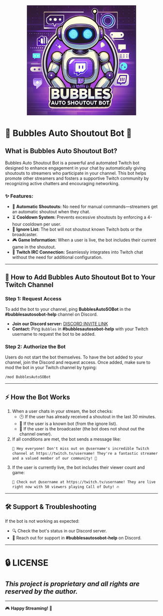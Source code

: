 <p align="center">
  <img src="https://github.com/KernFerm/Bubbles-Auto-SO-Bot/blob/main/bubbles-auto-so-bot.png" width="360" alt="Bubbles Auto Shoutout Bot Logo">
</p>

# 🚀 Bubbles Auto Shoutout Bot 🎉

## What is Bubbles Auto Shoutout Bot?
Bubbles Auto Shoutout Bot is a powerful and automated Twitch bot designed to enhance engagement in your chat by automatically giving shoutouts to streamers who participate in your channel. This bot helps promote other streamers and fosters a supportive Twitch community by recognizing active chatters and encouraging networking.

### ✨ Features:
- 🤖 **Automatic Shoutouts:** No need for manual commands—streamers get an automatic shoutout when they chat.
- ⏳ **Cooldown System:** Prevents excessive shoutouts by enforcing a 4-hour cooldown per user.
- 🚫 **Ignore List:** The bot will not shoutout known Twitch bots or the broadcaster.
- 🎮 **Game Information:** When a user is live, the bot includes their current game in the shoutout.
- 🔗 **Twitch IRC Connection:** Seamlessly integrates into Twitch chat without the need for additional configuration.

---

## 📌 How to Add Bubbles Auto Shoutout Bot to Your Twitch Channel

### Step 1: Request Access
To add the bot to your channel, ping **BubblesAutoSOBot** in the **#bubblesautosobot-help** channel on Discord.

- **Join our Discord server:** [DISCORD INVITE LINK](https://discord.gg/eCGpWUf5aR)
- **Contact:** Ping `Bubbles` in **#bubblesautosobot-help** with your Twitch username to request the bot to be added.

### Step 2: Authorize the Bot

Users do not start the bot themselves. To have the bot added to your channel, join the Discord and request access. Once added, make sure to mod the bot in your Twitch channel by typing:
```
/mod BubblesAutoSOBot
```
---

## ⚡ How the Bot Works
1. When a user chats in your stream, the bot checks:
   - 🕒 If the user has already received a shoutout in the last 30 minutes.
   - 🚫 If the user is a known bot (from the ignore list).
   - 🎥 If the user is the broadcaster (the bot does not shout out the channel owner).
2. If all conditions are met, the bot sends a message like:
   ```
   🚀 Hey everyone! Don't miss out on @username's incredible Twitch channel at https://twitch.tv/username! They're a fantastic streamer and a valued member of our community! 🎉
   ```
3. If the user is currently live, the bot includes their viewer count and game:
   ```
   🎉 Check out @username at https://twitch.tv/username! They are live right now with 50 viewers playing Call of Duty! 🔥
   ```

---

## 🛠️ Support & Troubleshooting
If the bot is not working as expected:
- 🔍 Check the bot's status in our Discord server.
- 💬 Reach out for support in **#bubblesautosobot-help** on Discord.

---
# 🔒 LICENSE
## ***This project is proprietary and all rights are reserved by the author.***
---
🎮 **Happy Streaming!** 🚀
